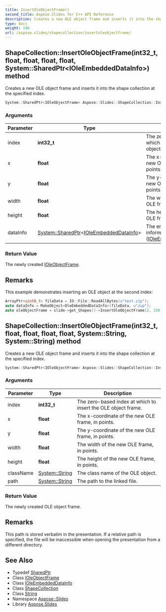 ```yaml
---
title: InsertOleObjectFrame()
second_title: Aspose.Slides for C++ API Reference
description: Creates a new OLE object frame and inserts it into the shape collection at the specified index.
type: docs
weight: 196
url: /aspose.slides/shapecollection/insertoleobjectframe/
---
```

## ShapeCollection::InsertOleObjectFrame(int32_t, float, float, float, float, System::SharedPtr\<IOleEmbeddedDataInfo\>) method


Creates a new OLE object frame and inserts it into the shape collection at the specified index.

```cpp
System::SharedPtr<IOleObjectFrame> Aspose::Slides::ShapeCollection::InsertOleObjectFrame(int32_t index, float x, float y, float width, float height, System::SharedPtr<IOleEmbeddedDataInfo> dataInfo) override
```


### Arguments

| Parameter | Type | Description |
| --- | --- | --- |
| index | **int32_t** | The zero-based index at which to insert the OLE object frame. |
| x | **float** | The x-coordinate of the new OLE frame, in points. |
| y | **float** | The y-coordinate of the new OLE frame, in points. |
| width | **float** | The width of the new OLE frame, in points. |
| height | **float** | The height of the new OLE frame, in points. |
| dataInfo | [System::SharedPtr](../../../system/sharedptr/)\<[IOleEmbeddedDataInfo](../../ioleembeddeddatainfo/)\> | The embedded OLE data information ([IOleEmbeddedDataInfo](../../ioleembeddeddatainfo/)). |

### Return Value

The newly created [IOleObjectFrame](../../ioleobjectframe/).
## Remarks



This example demonstrates inserting an OLE object at the second index: 
```cpp
ArrayPtr<uint8_t> fileData = IO::File::ReadAllBytes(u"test.zip");
auto dataInfo = MakeObject<OleEmbeddedDataInfo>(fileData, u"zip");
auto oleObjectFrame = slide->get_Shapes()->InsertOleObjectFrame(2, 150.0f, 20.0f, 50.0f, 50.0f, dataInfo);
```

## ShapeCollection::InsertOleObjectFrame(int32_t, float, float, float, float, System::String, System::String) method


Creates a new OLE object frame and inserts it into the shape collection at the specified index.

```cpp
System::SharedPtr<IOleObjectFrame> Aspose::Slides::ShapeCollection::InsertOleObjectFrame(int32_t index, float x, float y, float width, float height, System::String className, System::String path) override
```


### Arguments

| Parameter | Type | Description |
| --- | --- | --- |
| index | **int32_t** | The zero-based index at which to insert the OLE object frame. |
| x | **float** | The x-coordinate of the new OLE frame, in points. |
| y | **float** | The y-coordinate of the new OLE frame, in points. |
| width | **float** | The width of the new OLE frame, in points. |
| height | **float** | The height of the new OLE frame, in points. |
| className | [System::String](../../../system/string/) | The class name of the OLE object. |
| path | [System::String](../../../system/string/) | The path to the linked file. |

### Return Value

The newly created OLE object frame.
## Remarks



This path is stored verbatim in the presentation. If a relative path is specified, the file will be inaccessible when opening the presentation from a different directory.

## See Also

* Typedef [SharedPtr](../../../system/sharedptr/)
* Class [IOleObjectFrame](../../ioleobjectframe/)
* Class [IOleEmbeddedDataInfo](../../ioleembeddeddatainfo/)
* Class [ShapeCollection](../)
* Class [String](../../../system/string/)
* Namespace [Aspose::Slides](../../)
* Library [Aspose.Slides](../../../)